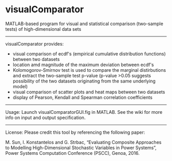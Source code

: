 # visualComparator
MATLAB-based program for visual and statistical comparison (two-sample tests) of high-dimensional data sets

----------------------------------------------------------------------------------------------------
visualComparator provides:
- visual comparison of ecdf's (empirical cumulative distribution functions) between two datasets
- location amd magnitude of the maximum deviation between ecdf's
- Kolomogorov-Smirnov test is used to compare the marginal distirbutions and extract the two-sample test p-value 
  (p-value >0.05 suggests possibility of the two datasets originating from the same underlying model)
- visual comparison of scatter plots and heat maps between two datasets
- display of Pearson, Kendall and Spearman correlation coefficients

----------------------------------------------------------------------------------------------------
Usage:
Launch visualComparatorGUI.fig in MATLAB. See the wiki for more info on input and output specification.

----------------------------------------------------------------------------------------------------
License:
Please credit this tool by referencing the following paper:

M. Sun, I. Konstantelos and G. Strbac, “Evaluating Composite Approaches to Modelling High-Dimensional Stochastic Variables in Power Systems”, Power Systems Computation Conference (PSCC), Genoa, 2016.


